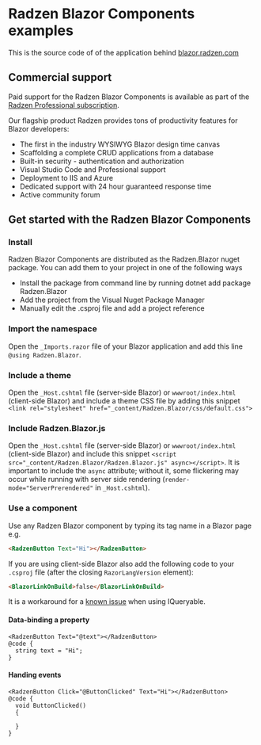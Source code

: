 # Radzen Blazor Components examples

This is the source code of of the application behind [blazor.radzen.com](https://blazor.radzen.com)

## Commercial support

Paid support for the Radzen Blazor Components is available as part of the [Radzen Professional subscription](https://www.radzen.com/pricing/). 

Our flagship product Radzen provides tons of productivity features for Blazor developers:
- The first in the industry WYSIWYG Blazor design time canvas
- Scaffolding a complete CRUD applications from a database
- Built-in security - authentication and authorization
- Visual Studio Code and Professional support
- Deployment to IIS and Azure
- Dedicated support with 24 hour guaranteed response time
- Active community forum

## Get started with the Radzen Blazor Components

### Install

Radzen Blazor Components are distributed as the Radzen.Blazor nuget package. You can add them to your project in one of the following ways
- Install the package from command line by running dotnet add package Radzen.Blazor
- Add the project from the Visual Nuget Package Manager 
- Manually edit the .csproj file and add a project reference

### Import the namespace

Open the `_Imports.razor` file of your Blazor application and add this line `@using Radzen.Blazor`.

### Include a theme

Open the `_Host.cshtml` file (server-side Blazor) or `wwwroot/index.html` (client-side Blazor) and include a theme CSS file by adding this snippet `<link rel="stylesheet" href="_content/Radzen.Blazor/css/default.css">`

### Include Radzen.Blazor.js

Open the `_Host.cshtml` file (server-side Blazor) or `wwwroot/index.html` (client-side Blazor) and include this snippet `<script src="_content/Radzen.Blazor/Radzen.Blazor.js" async></script>`. It is important to include the `async` attribute; without it, some flickering may occur while running with server side rendering (`render-mode="ServerPrerendered"` in `_Host.cshtml`).

### Use a component
Use any Radzen Blazor component by typing its tag name in a Blazor page e.g. 
```html
<RadzenButton Text="Hi"></RadzenButton>
```

If you are using client-side Blazor also add the following code to your `.csproj` file (after the closing `RazorLangVersion` element):
```html
<BlazorLinkOnBuild>false</BlazorLinkOnBuild>
```
It is a workaround for a [known issue](https://github.com/mono/mono/issues/12917) when using IQueryable.

#### Data-binding a property
```razor
<RadzenButton Text="@text"></RadzenButton>
@code {
  string text = "Hi";
}
```

#### Handing events

```razor
<RadzenButton Click="@ButtonClicked" Text="Hi"></RadzenButton>
@code {
  void ButtonClicked()
  {

  }
}
```
